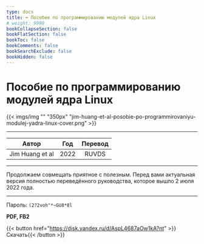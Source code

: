 ```yaml
---
type: docs
title: ➡️ Пособие по программированию модулей ядра Linux
# weight: 9999
bookCollapseSection: false
bookFlatSection: false
bookToc: false
bookComments: false
bookSearchExclude: false
bookHidden: false
---
```


# Пособие по программированию модулей ядра Linux

{{< imgs/img "" "350px" "jim-huang-et-al-posobie-po-programmirovaniyu-modulej-yadra-linux-cover.png" >}}

---

|      Автор      | Год  | Перевод |
| :-------------: | :--: | :-----: |
| Jim Huang et al | 2022 |  RUVDS  |

---

Продолжаем совмещать приятное с полезным. Перед вами актуальная версия полностью переведённого руководства, которое вышло 2 июля 2022 года.

---

Пароль: `(2?2voh"*~GU8*8l`

**PDF, FB2**

{{< button href="https://disk.yandex.ru/d/AspL4687aOw1kA?nt" >}}Скачать{{< /button >}}
